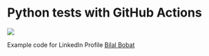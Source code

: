 # Python tests with GitHub Actions

![](https://github.com/bilalbobat/actions-python-tests/workflows/Project%20Tests/badge.svg)

Example code for LinkedIn Profile [Bilal Bobat](https://www.linkedin.com/in/bilal-b-32758b101/)
